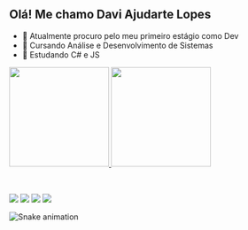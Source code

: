 ## Olá! Me chamo Davi Ajudarte Lopes

- 🔭 Atualmente procuro pelo meu primeiro estágio como Dev
- 📖 Cursando Análise e Desenvolvimento de Sistemas
- 🌱 Estudando C# e JS

<div>
  <a href="https://github.com/DaviAjudarteLopes">
  <img height="180em" src="https://github-readme-stats.vercel.app/api?username=DaviAjudarteLopes&show_icons=true&theme=transparent"/>
  <img height="180em" src="https://github-readme-stats.vercel.app/api/top-langs/?username=DaviAjudarteLopes&layout=compact&theme=transparent"/>
</div>
    
<div style="display: inline_block"><br>
 
</div>

##

<div>
  <a href="https://wa.me/14981571438"><img src="https://img.shields.io/badge/WhatsApp-25D366?style=for-the-badge&logo=whatsapp&logoColor=white" target="_blank"></a>
  <a href=""><img src="https://img.shields.io/badge/LinkedIn-0077B5?style=for-the-badge&logo=linkedin&logoColor=white" target="_blank"></a>
  <a href=""><img src="https://img.shields.io/badge/Gmail-D14836?style=for-the-badge&logo=gmail&logoColor=white" target="_blank"></a>
  <a href=""><img src="https://img.shields.io/badge/Instagram-E4405F?style=for-the-badge&logo=instagram&logoColor=white" target="_blank"></a>
</div>
        
![Snake animation](https://github.com/LuigiGF/LuigiGF/blob/output/github-contribution-grid-snake.svg)
